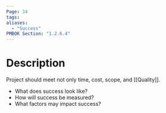 ```yaml
---
Page: 34
tags:
aliases:
  - "Success"
PMBOK Section: "1.2.6.4"
---
```

# Description
Project should meet not only time, cost, scope, and [[Quality]].
- What does success look like?
- How will success be measured?
- What factors may impact success?